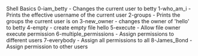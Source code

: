 Shell Basics
0-iam_betty - Changes the current user to betty
1-who_am_i - Prints the effective username of the current user
2-groups - Prints the groups the current user is on
3-new_owner - changes the owner of 'hello' to betty
4-empty - create empty file hello
5-execute - Allow file owner execute permission
6-multiple_permissions - Assign permissions to different users
7-everybody - Assign all permissions to all
8-James_Bond - Assign permission to other users
